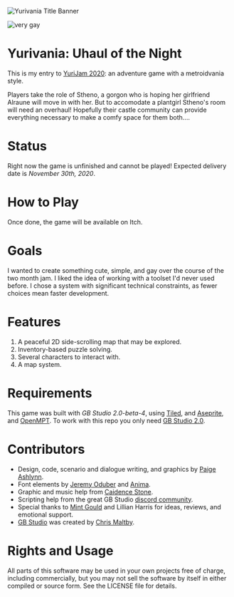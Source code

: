 ![Yurivania Title Banner](banner.png)

![very gay](https://img.shields.io/badge/very-gay-ff69bf?style=plastic)

# Yurivania: Uhaul of the Night

This is my entry to [YuriJam 2020](https://itch.io/jam/yuri-game-jam-2020): an adventure game with a metroidvania style.

Players take the role of Stheno, a gorgon who is hoping her girlfriend Alraune will move in with her.
But to accomodate a plantgirl Stheno's room will need an overhaul!
Hopefully their castle community can provide everything necessary to make a comfy space for them both....

# Status

Right now the game is unfinished and cannot be played!  Expected delivery date is *November 30th, 2020*.

# How to Play

Once done, the game will be available on Itch.

# Goals

I wanted to create something cute, simple, and gay over the course of the two month jam.
I liked the idea of working with a toolset I'd never used before.
I chose a system with significant technical constraints, as fewer choices mean faster development.

# Features

1. A peaceful 2D side-scrolling map that may be explored.
2. Inventory-based puzzle solving.
3. Several characters to interact with.
4. A map system.

# Requirements

This game was built with *GB Studio 2.0-beta-4*, using [Tiled](http://www.mapeditor.org/), and [Aseprite](https://www.aseprite.org/), and [OpenMPT](https://openmpt.org/).
To work with this repo you only need [GB Studio 2.0](https://chrismaltby.itch.io/gb-studio).

# Contributors
- Design, code, scenario and dialogue writing, and graphics by [Paige Ashlynn](https://github.com/mxashlynn/).
- Font elements by [Jeremy Oduber](https://jeremyoduber.itch.io/fonts-for-gb-studio) and [Anima](https://sododev.itch.io/).
- Graphic and music help from [Caidence Stone](https://github.com/caidencestone).
- Scripting help from the great GB Studio [discord community](https://discord.gg/bxerKnc).
- Special thanks to [Mint Gould](https://github.com/WispyMouse) and Lillian Harris for ideas, reviews, and emotional support.
- [GB Studio](gbstudio.dev/) was created by [Chris Maltby](https://github.com/chrismaltby/).

# Rights and Usage

All parts of this software may be used in your own projects free of charge, including commercially, but you may not sell the software by itself in either compiled or source form.
See the LICENSE file for details.
